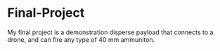 # Final-Project
My final project is a demonstration disperse payload that connects to a drone, and can fire any type of 40 mm ammuniton.
